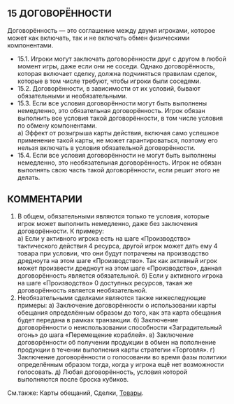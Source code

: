 15 ДОГОВОРЁННОСТИ
---

Договорённость — это соглашение между двумя игроками, которое может как включать, так и не включать обмен физическими компонентами.
* 15.1. Игроки могут заключать договорённости друг с другом в любой момент игры, даже если они не соседи. Однако договорённость, которая включает сделку, должна подчиняться правилам сделок, которые в том числе требуют, чтобы игроки были соседями.
* 15.2. Договорённости, в зависимости от их условий, бывают обязательными и необязательными.
* 15.3. Если все условия договорённости могут быть выполнены немедленно, это обязательная договорённость. Игрок обязан выполнить все условия такой договорённости, в том числе условия по обмену компонентами.  
  а) Эффект от розыгрыша карты действия, включая само успешное применение такой карты, не может гарантироваться, поэтому его нельзя включать в условия обязательной договорённости.
* 15.4. Если все условия договорённости не могут быть выполнены немедленно, это необязательная договорённость. Игрок не обязан выполнять свою часть такой договорённости, если решит этого не делать.

КОММЕНТАРИИ
---
1) В общем, обязательными являются только те условия, которые игрок может выполнить немедленно, даже без заключения договорённости. К примеру:  
  а) Если у активного игрока есть на шаге «Производство» тактического действия 4 ресурса, другой игрок может дать ему 4 товара при условии, что они будут потрачены на производство дредноута на этом шаге «Производство». Так как активный игрок может произвести дредноут на этом шаге «Производство», данная договорённость является обязательной.
  б) Если у активного игрока на шаге «Производство» 0 доступных ресурсов, такая же договорённость является необязательной.
2) Необязательными сделками являются также нижеследующие примеры:
  а) Заключение договорённости о использовании карты обещания определённым образом до того, как эта карта обещания будет передана в рамках транзакции.
  б) Заключение договорённости о неиспользовании способности «Заградительный огонь» до шага «Перемещение кораблей».
  в) Заключение договорённости об получении продукции в обмен на пополнение продукции в течении выполнения карты стратегии «Торговля».
  г) Заключение договорённости о голосовании во время фазы политики определённым образом тогда, когда у игрока ещё нет возможности голосовать.
  д) Любая договорённость, условия которой выполняются после броска кубиков.


См.также: Карты обещаний, Сделки, [Товары](trade_goods.md).
